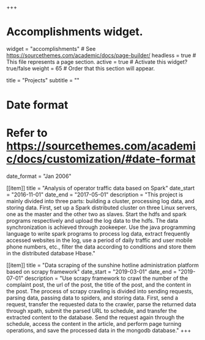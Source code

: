 +++
# Accomplishments widget.
widget = "accomplishments"  # See https://sourcethemes.com/academic/docs/page-builder/
headless = true  # This file represents a page section.
active = true  # Activate this widget? true/false
weight = 65  # Order that this section will appear.

title = "Projects"
subtitle = ""

# Date format
#   Refer to https://sourcethemes.com/academic/docs/customization/#date-format
date_format = "Jan 2006"

[[item]]
  title = "Analysis of operator traffic data based on Spark"
  date_start = "2016-11-01"
  date_end = "2017-05-01"
  description = "This project is mainly divided into three parts: building a cluster, processing log data, and storing data. First, set up a Spark distributed cluster on three Linux servers, one as the master and the other two as slaves. Start the hdfs and spark programs respectively and upload the log data to the hdfs. The data synchronization is achieved through zookeeper. Use the java programming language to write spark programs to process log data, extract frequently accessed websites in the log, use a period of daily traffic and user mobile phone numbers, etc., filter the data according to conditions and store them in the distributed database Hbase."

[[item]]
  title = "Data scraping of the sunshine hotline administration platform based on scrapy framework"
  date_start = "2019-03-01"
  date_end = "2019-07-01"
  description = "Use scrapy framework to crawl the number of the complaint post, the url of the post, the title of the post, and the content in the post. The process of scrapy crawling is divided into sending requests, parsing data, passing data to spiders, and storing data. First, send a request, transfer the requested data to the crawler, parse the returned data through xpath, submit the parsed URL to schedule, and transfer the extracted content to the database. Send the request again through the schedule, access the content in the article, and perform page turning operations, and save the processed data in the mongodb database."
+++
